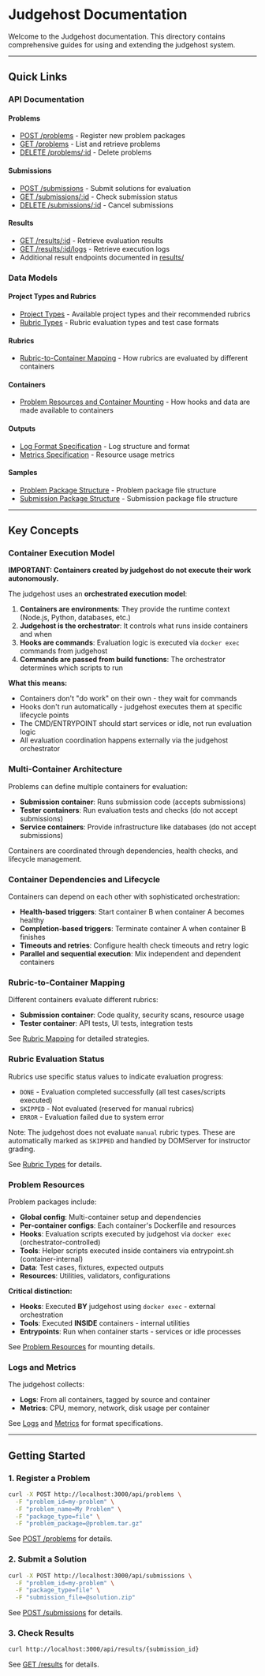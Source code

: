 # Judgehost Documentation

Welcome to the Judgehost documentation. This directory contains comprehensive guides for using and extending the judgehost system.

---

## Quick Links

### API Documentation

#### Problems

- [POST /problems](problems/POST_problems.md) - Register new problem packages
- [GET /problems](problems/GET_problems.md) - List and retrieve problems
- [DELETE /problems/:id](problems/DELETE_problems.md) - Delete problems

#### Submissions

- [POST /submissions](submissions/POST_submissions.md) - Submit solutions for evaluation
- [GET /submissions/:id](submissions/GET_submissions.md) - Check submission status
- [DELETE /submissions/:id](submissions/DELETE_submissions.md) - Cancel submissions

#### Results

- [GET /results/:id](results/GET_results.md) - Retrieve evaluation results
- [GET /results/:id/logs](results/GET_results_logs.md) - Retrieve execution logs
- Additional result endpoints documented in [results/](results/)

### Data Models

#### Project Types and Rubrics

- [Project Types](data-models/project_types.md) - Available project types and their recommended rubrics
- [Rubric Types](data-models/rubric_types.md) - Rubric evaluation types and test case formats

#### Rubrics

- [Rubric-to-Container Mapping](data-models/rubrics/mapping.md) - How rubrics are evaluated by different containers

#### Containers

- [Problem Resources and Container Mounting](data-models/containers/resources.md) - How hooks and data are made available to containers

#### Outputs

- [Log Format Specification](data-models/outputs/logs.md) - Log structure and format
- [Metrics Specification](data-models/outputs/metrics.md) - Resource usage metrics

#### Samples

- [Problem Package Structure](data-models/samples/problem_package_name.md) - Problem package file structure
- [Submission Package Structure](data-models/samples/submission_package_name.md) - Submission package file structure

---

## Key Concepts

### Container Execution Model

**IMPORTANT: Containers created by judgehost do not execute their work autonomously.**

The judgehost uses an **orchestrated execution model**:

1. **Containers are environments**: They provide the runtime context (Node.js, Python, databases, etc.)
2. **Judgehost is the orchestrator**: It controls what runs inside containers and when
3. **Hooks are commands**: Evaluation logic is executed via `docker exec` commands from judgehost
4. **Commands are passed from build functions**: The orchestrator determines which scripts to run

**What this means:**

- Containers don't "do work" on their own - they wait for commands
- Hooks don't run automatically - judgehost executes them at specific lifecycle points
- The CMD/ENTRYPOINT should start services or idle, not run evaluation logic
- All evaluation coordination happens externally via the judgehost orchestrator

### Multi-Container Architecture

Problems can define multiple containers for evaluation:

- **Submission container**: Runs submission code (accepts submissions)
- **Tester containers**: Run evaluation tests and checks (do not accept submissions)
- **Service containers**: Provide infrastructure like databases (do not accept submissions)

Containers are coordinated through dependencies, health checks, and lifecycle management.

### Container Dependencies and Lifecycle

Containers can depend on each other with sophisticated orchestration:

- **Health-based triggers**: Start container B when container A becomes healthy
- **Completion-based triggers**: Terminate container A when container B finishes
- **Timeouts and retries**: Configure health check timeouts and retry logic
- **Parallel and sequential execution**: Mix independent and dependent containers

### Rubric-to-Container Mapping

Different containers evaluate different rubrics:

- **Submission container**: Code quality, security scans, resource usage
- **Tester container**: API tests, UI tests, integration tests

See [Rubric Mapping](data-models/rubrics/mapping.md) for detailed strategies.

### Rubric Evaluation Status

Rubrics use specific status values to indicate evaluation progress:

- `DONE` - Evaluation completed successfully (all test cases/scripts executed)
- `SKIPPED` - Not evaluated (reserved for manual rubrics)
- `ERROR` - Evaluation failed due to system error

Note: The judgehost does not evaluate `manual` rubric types. These are automatically marked as `SKIPPED` and handled by DOMServer for instructor grading.

See [Rubric Types](data-models/rubric_types.md) for details.

### Problem Resources

Problem packages include:

- **Global config**: Multi-container setup and dependencies
- **Per-container configs**: Each container's Dockerfile and resources
- **Hooks**: Evaluation scripts executed by judgehost via `docker exec` (orchestrator-controlled)
- **Tools**: Helper scripts executed inside containers via entrypoint.sh (container-internal)
- **Data**: Test cases, fixtures, expected outputs
- **Resources**: Utilities, validators, configurations

**Critical distinction:**

- **Hooks**: Executed **BY** judgehost using `docker exec` - external orchestration
- **Tools**: Executed **INSIDE** containers - internal utilities
- **Entrypoints**: Run when container starts - services or idle processes

See [Problem Resources](data-models/containers/resources.md) for mounting details.

### Logs and Metrics

The judgehost collects:

- **Logs**: From all containers, tagged by source and container
- **Metrics**: CPU, memory, network, disk usage per container

See [Logs](data-models/outputs/logs.md) and [Metrics](data-models/outputs/metrics.md) for format specifications.

---

## Getting Started

### 1. Register a Problem

```bash
curl -X POST http://localhost:3000/api/problems \
  -F "problem_id=my-problem" \
  -F "problem_name=My Problem" \
  -F "package_type=file" \
  -F "problem_package=@problem.tar.gz"
```

See [POST /problems](problems/POST_problems.md) for details.

### 2. Submit a Solution

```bash
curl -X POST http://localhost:3000/api/submissions \
  -F "problem_id=my-problem" \
  -F "package_type=file" \
  -F "submission_file=@solution.zip"
```

See [POST /submissions](submissions/POST_submissions.md) for details.

### 3. Check Results

```bash
curl http://localhost:3000/api/results/{submission_id}
```

See [GET /results](results/GET_results.md) for details.
